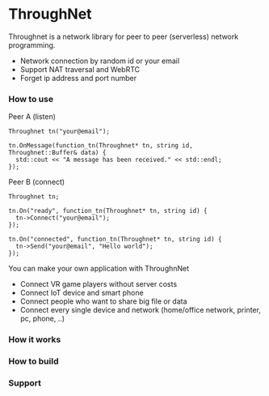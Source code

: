 # ThroughNet

Throughnet is a network library for peer to peer (serverless) network programming.

- Network connection by random id or your email
- Support NAT traversal and WebRTC
- Forget ip address and port number

### How to use
Peer A (listen)
```
Throughnet tn("your@email");

tn.OnMessage(function_tn(Throughnet* tn, string id, Throughnet::Buffer& data) {
  std::cout << "A message has been received." << std::endl;
});
 ```
Peer B (connect)
```
Throughnet tn;

tn.On("ready", function_tn(Throughnet* tn, string id) {
  tn->Connect("your@email");
});

tn.On("connected", function_tn(Throughnet* tn, string id) {
  tn->Send("your@email", "Hello world");
});
```

You can make your own application with ThroughnNet
- Connect VR game players without server costs
- Connect IoT device and smart phone
- Connect people who want to share big file or data
- Connect every single device and network (home/office network, printer, pc, phone, ..)

### How it works


### How to build


### Support
